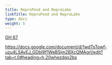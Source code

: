 ```yaml
---
title: ReproPond and ReproLake
linkTitle: ReproPond and ReproLake
type: docs
weight: 5 
---
```


[GH 67](https://github.com/ReproNim/repronim.org/issues/67)

https://docs.google.com/document/d/1wdTsTowf-uzu4LSAvEJ_GDbI9f1WeBSjm2BXcQMAgrI/edit?tab=t.0#heading=h.20whezdqo2bs

